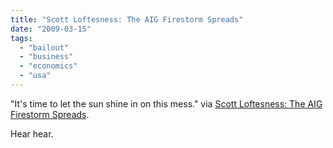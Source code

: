 ```yaml
---
title: "Scott Loftesness: The AIG Firestorm Spreads"
date: "2009-03-15"
tags: 
  - "bailout"
  - "business"
  - "economics"
  - "usa"
---
```


"It's time to let the sun shine in on this mess." via [Scott Loftesness: The AIG Firestorm Spreads](http://www.sjl.us/main/2009/03/the-aig-firestorm-spreads.html).

Hear hear.
